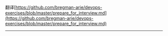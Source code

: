 翻译[https://github.com/bregman-arie/devops-exercises/blob/master/prepare_for_interview.md](https://github.com/bregman-arie/devops-exercises/blob/master/prepare_for_interview.md)

***

